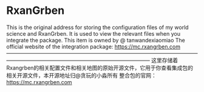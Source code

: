 # RxanGrben
This is the original address for storing the configuration files of my world science and RxanGrben. It is used to view the relevant files when you integrate the package. This item is owned by @ tanwandexiaomiao
The official website of the integration package: https://mc.rxangrben.com
———————————————————————————————————————————————————————————————
这里存储着Rxangrben的相关配置文件和相关地图的原始开源文件，它用于你查看集成包的相关开源文件，本开源地址归@贪玩的小淼所有
整合包的官网：https://mc.rxangrben.com
